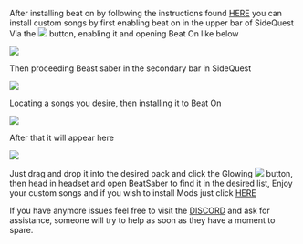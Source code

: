 After installing beat on by following the instructions found [HERE](https://github.com/the-expanse/SideQuest/wiki/Beat-On,-What-is-that-and-how-do-i-install-it) you can install custom songs by first enabling beat on in the upper bar of SideQuest Via the ![](https://cdn.discordapp.com/attachments/608376262347587595/608391608572051457/Screenshot_1076.png) button, enabling it and opening Beat On like below 

![](https://cdn.discordapp.com/attachments/608376262347587595/609093393183932446/Screenshot_1123.png)

Then proceeding Beast saber in the secondary bar in SideQuest

![](https://cdn.discordapp.com/attachments/608376262347587595/609089714208768073/Screenshot_1121.png)

Locating a songs you desire, then installing it to Beat On

![](https://cdn.discordapp.com/attachments/608376262347587595/609089352949170195/Screenshot_1120.png)

After that it will appear here

![](https://cdn.discordapp.com/attachments/608376262347587595/609094600786968596/Screenshot_1124.png)

Just drag and drop it into the desired pack and click the Glowing ![](https://cdn.discordapp.com/attachments/608376262347587595/609094963908575252/Screenshot_1125.png) button, then head in headset and open BeatSaber to find it in the desired list, Enjoy your custom songs and if you wish to install Mods  just click [HERE](https://github.com/the-expanse/SideQuest/wiki/About-Installing-Mods-and-songs-through-SideQuest)

If you have anymore issues feel free to visit the [DISCORD](https://discord.me/sidequestvr) and ask for assistance, someone will try to help as soon as they have a moment to spare.